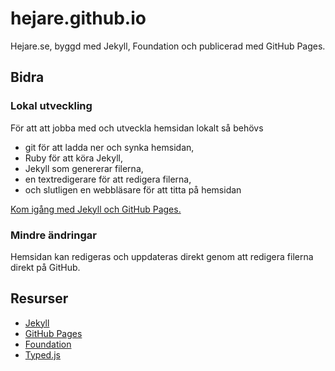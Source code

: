 # hejare.github.io

Hejare.se, byggd med Jekyll, Foundation och publicerad med GitHub Pages.

## Bidra

### Lokal utveckling 

För att att jobba med och utveckla hemsidan lokalt så behövs

 * git för att ladda ner och synka hemsidan,
 * Ruby för att köra Jekyll,
 * Jekyll som genererar filerna,
 * en textredigerare för att redigera filerna, 
 * och slutligen en webbläsare för att titta på hemsidan
 
[Kom igång med Jekyll och GitHub Pages.](https://help.github.com/articles/setting-up-your-github-pages-site-locally-with-jekyll/)

### Mindre ändringar

Hemsidan kan redigeras och uppdateras direkt genom att redigera filerna direkt på GitHub.

## Resurser

* [Jekyll](https://jekyllrb.com/)
* [GitHub Pages](https://help.github.com/categories/customizing-github-pages/)
* [Foundation](http://foundation.zurb.com/sites/docs/)
* [Typed.js](http://www.mattboldt.com/demos/typed-js/)
